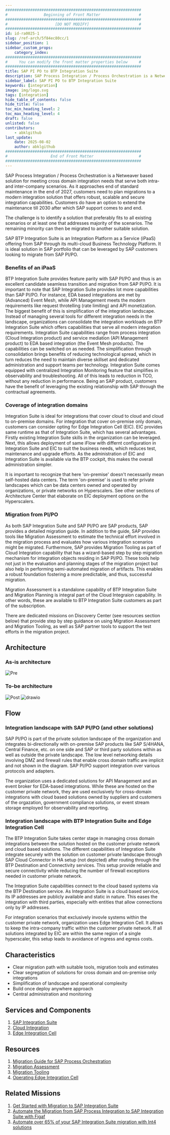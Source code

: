 ```yaml
---
############################################################
#                Beginning of Front Matter                 #
############################################################
#                     [DO NOT MODIFY]                      #
############################################################
id: id-ra0025-1 
slug: /ref-arch/5f84ec80cc/1
sidebar_position: 1
sidebar_custom_props:
    category_index:
############################################################
#     You can modify the front matter properties below     #
############################################################
title: SAP PI PO to BTP Integration Suite
description: SAP Process Integration / Process Orchestration is a Netweaver based solution for meeting cross domain integration needs that serve both intra- and inter-company scenarios. As it approaches end of standard maintenance, customers need to migrate to modern integration solution that offers robust, scalable and secure integration capabilities. SAP BTP Integration Suite is an ideal solution that meets this criteria as well as provides feature parity for seamless transition from SAP PI/PO.
sidebar_label: SAP PI PO to BTP Integration Suite
keywords: [integration]
image: img/logo.svg
tags: [integration]
hide_table_of_contents: false
hide_title: false
toc_min_heading_level: 2
toc_max_heading_level: 4
draft: false
unlisted: false
contributors:
    - abklgithub
last_update:
    date: 2025-08-02
    author: abklgithub
############################################################
#                   End of Front Matter                    #
############################################################
---
```


<!-- Add the 'why?' for this architecture. Why do we have it? What is its purpose -->
SAP Process Integration / Process Orchestration is a Netweaver based solution for meeting cross domain integration needs that serve both intra- and inter-company scenarios. As it approaches end of standard maintenance in the end of 2027, customers need to plan migrations to a modern integration solution that offers robust, scalable and secure integration capabilities. Customers do have an option to extend the maintenance till 2030 after which SAP support comes to and end.

The challenge is to identify a solution that preferably fits to all existing scenarios or at least one that addresses majority of the scenarios. The remaining minority can then be migrated to another suitable solution.

SAP BTP Integration Suite is an Integration Platform as a Service (iPaaS) offering from SAP through its multi-cloud Business Technology Platform. It is ideal solution in SAP portfolio that can be leveraged by SAP customers looking to migrate from SAP PI/PO. 

### Benefits of an iPaaS
BTP Integration Suite provides feature parity with SAP PI/PO and thus is an excellent candidate seamless transition and migration from SAP PI/PO. It is important to note that SAP Integration Suite provides lot more capabilities than SAP PI/PO. For instance, EDA based integrations are met by (Advanced) Event Mesh, while API Management meets the modern requirements like request throtelling (rate limiting) and API monetization. The biggest benefit of this is simplification of the integration landscape. Instead of managing several tools for different integration needs in the landscape, organizations can consolidate the integration workloads on BTP Integration Suite which offers capabilities that serve all modern integration requirements. Integration Suite capabilities range from process integration (Cloud Integration product) and service mediation (API Management product) to EDA based integration (the Event Mesh products). The capabilities can be switched on as needed. The simplification through consolidation brings benefits of reducing  technological spread, which in turn reduces the need to maintain diverse skillset and dedicated administration and support teams per technology. Integration Suite comes equipped with centralized Integration Monitoring feature that simplifies in observability and troubleshooting. All of this leads to reduction in TCO, without any reduction in performance. Being an SAP product, customers have the benefit of leveraging the existing relationship with SAP through the contractual agreements.

### Coverage of integration domains
Integration Suite is ideal for integrations that cover cloud to cloud and cloud to on-premise domains. For integration that cover on-premise only domain, customers can consider opting for Edge Integration Cell (EIC). EIC provides same runtime as that of Integration Suite, which has several advantages. Firstly existing Integration Suite skills in the organization can be leveraged. Next, this allows deployment of same iFlow with differnt configuration in Integration Suite and EIC to suit the business needs, which reduces test, maintenance and upgrade efforts. As the administration of EIC and Integration Suite is available via the BTP cockpit, this makes the overall administration simpler.

It is important to recognize that here 'on-premise' doesn't necessarily mean self-hosted data centers. The term 'on-premise' is used to refer private landscapes which can be data centers owned and operated by organizations, or private networks on Hyperscalers. See other sections of Architecture Center that elaborate on EIC deployment options on the Hyperscalers. 

### Migration from PI/PO
As both SAP Integration Suite and SAP PI/PO are SAP products, SAP provides a detailed migration guide. In addition to the guide, SAP provides tools like Migration Assessment to estimate the technical effort involved in the migration process and evaluates how various integration scenarios might be migrated. Furthermore, SAP provides Migration Tooling as part of Cloud Integration capability that has a wizard-based step by step migration mechanism for integration objects residing in SAP PI/PO. These tools help not just in the evaluation and planning stages of the migration project but also help in performing semi-automated migration of artifacts. This enables a robust foundation fostering a more predictable, and thus, successful migration. 

Migration Assessment is a standalone capability of BTP Integration Suite and Migration Planning is integral part of the Cloud Integraion capability. In other words, these are available to BTP Integration Suite customers as part of the subscription.

There are dedicated missions on Discovery Center (see resources section below) that provide step by step guidance on using Migration Assessment and Migration Tooling, as well as SAP partner tools to support the test efforts in the migration project.

## Architecture

### As-is architecture
![Pre](images/SAP_Architecture_Center_BTP_IS_EIC-Pre.png)

### To-be architecture
![Post](images/SAP_Architecture_Center_BTP_IS_EIC-Post.png)
![drawio](drawio/SAP_Architecture_Center_BTP_IS_EIC.drawio)

## Flow

### Integration landscape with SAP PI/PO (and other solutions)
SAP PI/PO is part of the private solution landscape of the organization and integrates bi-directionally with on-premise SAP products like SAP S/4HANA, Central Finance, etc. on one side and SAP or third party solutions within as well as outside the private landscape. The low level networking details involving DMZ and firewall rules that enable cross domain traffic are implicit and not shown in the diagram. SAP PI/PO support integration over various protocols and adapters.

The organization uses a dedicated solutions for API Management and an event broker for EDA-based integrations. While these are hosted on the customer private network, they are used exclusively for cross-domain integrations with cloud based solutions owned by suppliers and customers of the orgazation, government compliance solutions, or event stream storage employed for observability and reporting.

### Integration landscape with BTP Integration Suite and Edge Integration Cell
The BTP Integration Suite takes center stage in managing cross domain integrations between the solution hosted on the customer private network and cloud based solutions. The different capabilities of Integration Suite integrate securely with the solution on customer private landscape through SAP Cloud Connector in HA setup (not depicted) after routing through the BTP Destination and Connectivity services. This setup provide reliable and secure connectivity while reducing the number of firewall exceptions needed in customer private network.

The Integration Suite capabilities connect to the cloud based systems via the BTP Destination service. As Integration Suite is a cloud based service, its IP addresses are publicly available and static in nature. This eases the integration with third parties, especially with entities that allow connections only by IP addresses.

For integration scenarios that exclusively invovle systems within the customer private network, organization uses Edge Integration Cell. It allows to keep the intra-company traffic within the customer private network. If all solutions integrated by EIC are within the same region of a single hyperscaler, this setup leads to avoidance of ingress and egress costs.

## Characteristics

- Clear migration path with suitable tools, migration tools and estimates
- Clear segregation of solutions for cross domain and on-premise only integrations
- Simplification of landscape and operational complexity
- Build once deploy anywhere approach 
- Central administration and monitoring

## Services and Components

1. [SAP Integration Suite](https://discovery-center.cloud.sap/serviceCatalog/integration-suite?]region=all)
2. [Cloud Integration](https://help.sap.com/viewer/368c481cd6954bdfa5d0435479fd4eaf/Cloud/en-US/9af2f05c7eb04457aee5906fd8553e00.html)
3. [Edge Integration Cell](https://help.sap.com/docs/integration-suite/sap-integration-suite/what-is-sap-integration-suite-edge-integration-cell)

## Resources

1. [Migration Guide for SAP Process Orchestration](https://help.sap.com/docs/migration-guide-po/migration-guide-for-sap-process-orchestration/migration-guide-sap-process-orchestration)
2. [Migration Assessment](https://help.sap.com/docs/integration-suite/sap-integration-suite/migration-assessment)
3. [Migration Tooling](https://help.sap.com/docs/integration-suite/sap-integration-suite/migration-tooling)
4. [Operating Edge Integration Cell](https://help.sap.com/docs/integration-suite/sap-integration-suite/operations-cockpit)

## Related Missions

1. [Get Started with Migration to SAP Integration Suite](https://discovery-center.cloud.sap/missiondetail/4408/4694/)
2. [Automate the Migration from SAP Process Integration to SAP Integration Suite with Figaf](https://discovery-center.cloud.sap/missiondetail/3717/3760/)
3. [Automate over 65% of your SAP Integration Suite migration with Int4 solutions](https://discovery-center.cloud.sap/missiondetail/4196/4449/)